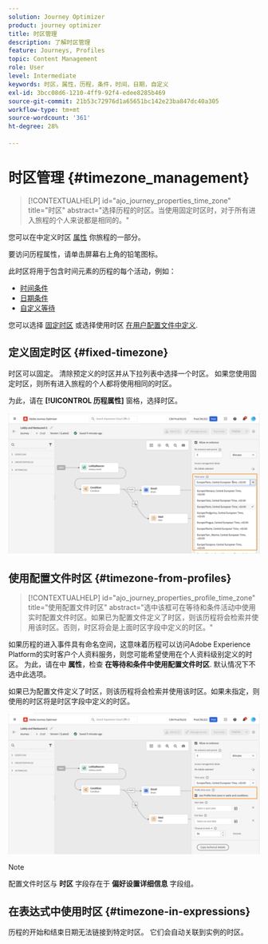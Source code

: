 ```yaml
---
solution: Journey Optimizer
product: journey optimizer
title: 时区管理
description: 了解时区管理
feature: Journeys, Profiles
topic: Content Management
role: User
level: Intermediate
keywords: 时区，属性，历程，条件，时间，日期，自定义
exl-id: 3bcc08d6-1210-4ff9-92f4-edee8285b469
source-git-commit: 21b53c72976d1a65651bc142e23ba847dc40a305
workflow-type: tm+mt
source-wordcount: '361'
ht-degree: 28%

---
```


# 时区管理 {#timezone_management}

>[!CONTEXTUALHELP]
>id="ajo_journey_properties_time_zone"
>title="时区"
>abstract="选择历程的时区。当使用固定时区时，对于所有进入旅程的个人来说都是相同的。"


您可以在中定义时区 [属性](../building-journeys/journey-properties.md#timezone) 你旅程的一部分。

要访问历程属性，请单击屏幕右上角的铅笔图标。

此时区将用于包含时间元素的历程的每个活动，例如：

* [时间条件](../building-journeys/condition-activity.md#time_condition)
* [日期条件](../building-journeys/condition-activity.md#date_condition)
* [自定义等待](../building-journeys/wait-activity.md#custom)

<!--
* [Fixed date wait](../building-journeys/wait-activity.md#fixed_date)
-->

您可以选择 [固定时区](#fixed-timezone) 或选择使用时区 [在用户配置文件中定义](#timezone-from-profiles).

## 定义固定时区 {#fixed-timezone}

时区可以固定。 清除预定义的时区并从下拉列表中选择一个时区。 如果您使用固定时区，则所有进入旅程的个人都将使用相同的时区。

为此，请在 **[!UICONTROL 历程属性]** 窗格，选择时区。

![](assets/journey72.png)

## 使用配置文件时区 {#timezone-from-profiles}

>[!CONTEXTUALHELP]
>id="ajo_journey_properties_profile_time_zone"
>title="使用配置文件时区"
>abstract="选中该框可在等待和条件活动中使用实时配置文件时区。如果已为配置文件定义了时区，则该历程将会检索并使用该时区。否则，时区将会是上面时区字段中定义的时区。"

如果历程的进入事件具有命名空间，这意味着历程可以访问Adobe Experience Platform的实时客户个人资料服务，则您可能希望使用在个人资料级别定义的时区。 为此，请在中 **属性**，检查 **在等待和条件中使用配置文件时区**. 默认情况下不选中此选项。

如果已为配置文件定义了时区，则该历程将会检索并使用该时区。如果未指定，则使用的时区将是时区字段中定义的时区。

![](assets/journey73.png)

>[!NOTE]
>
>配置文件时区与 **时区** 字段存在于 **偏好设置详细信息** 字段组。

## 在表达式中使用时区 {#timezone-in-expressions}

历程的开始和结束日期无法链接到特定时区。 它们会自动关联到实例的时区。
